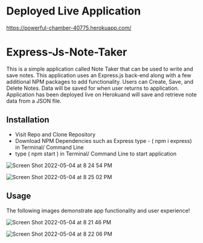 # Deployed Live Application
https://powerful-chamber-40775.herokuapp.com/

# Express-Js-Note-Taker

This is a simple application called Note Taker that can be used to write and save notes. This application uses an Express.js back-end along with a few additional NPM packages to add functionality. Users can Create, Save, and Delete Notes. Data will be saved for when user returns to application. Application has been deployed live on Herokuand will save and retrieve note data from a JSON file.

## Installation
- Visit Repo and Clone Repository
- Download NPM Dependencies such as Express type - ( npm i express) in Terminal/ Command Line
- type ( npm start ) in Terminal/ Command Line to start application

![Screen Shot 2022-05-04 at 8 24 54 PM](https://user-images.githubusercontent.com/73037339/166847819-4cf6a28f-6736-46d4-b8e8-d8dcfb29570e.png)

![Screen Shot 2022-05-04 at 8 25 02 PM](https://user-images.githubusercontent.com/73037339/166847859-51695571-4fd0-4bf7-afa2-a3dfb08cb6cb.png)


## Usage
The following images demonstrate app functionality and user experience! 

![Screen Shot 2022-05-04 at 8 21 46 PM](https://user-images.githubusercontent.com/73037339/166847453-6e7508c2-f36a-43aa-94f1-15b08a8393d4.png)

![Screen Shot 2022-05-04 at 8 22 06 PM](https://user-images.githubusercontent.com/73037339/166847435-797fae52-755d-48bd-a965-a8c82f379b86.png)




